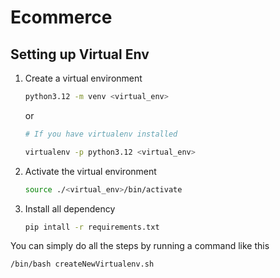 # Ecommerce

## Setting up Virtual Env

1. Create a virtual environment
    ```bash
    python3.12 -m venv <virtual_env>
    ```
   or
    ```bash
    # If you have virtualenv installed

    virtualenv -p python3.12 <virtual_env>
    ```

2. Activate the virtual environment
    ```bash
    source ./<virtual_env>/bin/activate
    ```

3. Install all dependency
    ```bash
    pip intall -r requirements.txt
    ```
   
You can simply do all the steps by running a command like this
   ```bash
   /bin/bash createNewVirtualenv.sh
   ```
